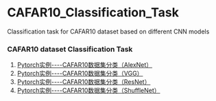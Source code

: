 # CAFAR10_Classification_Task
Classification task for CAFAR10 dataset based on different CNN models
### CAFAR10 dataset Classification Task

1. [Pytorch实例----CAFAR10数据集分类（AlexNet）](https://blog.csdn.net/qq_37172182/article/details/99708547)
2. [Pytorch实例----CAFAR10数据集分类（VGG）](https://blog.csdn.net/qq_37172182/article/details/100044608)
3. [Pytorch实例----CAFAR10数据集分类（ResNet）](https://blog.csdn.net/qq_37172182/article/details/102994830)
4. [Pytorch实例----CAFAR10数据集分类（ShuffleNet）](https://blog.csdn.net/qq_37172182/article/details/103032070)

